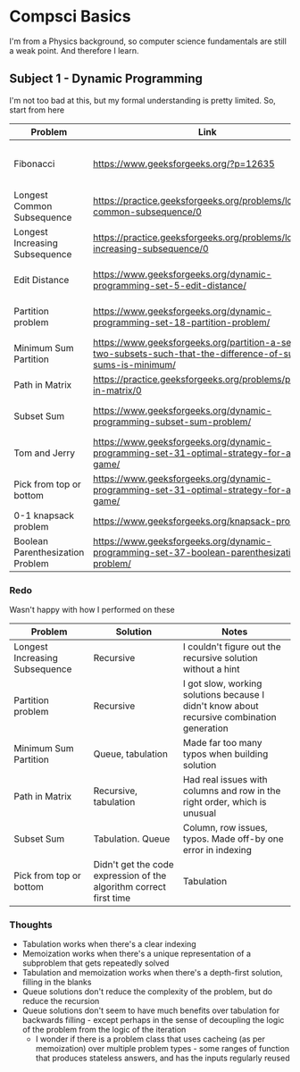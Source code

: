 # Compsci Basics

I'm from a Physics background, so computer science fundamentals are still a weak point. And therefore I learn.

## Subject 1 - Dynamic Programming

I'm not too bad at this, but my formal understanding is pretty limited. So, start from here

| Problem   | Link  | Solutions  |
| --------- | ----- | ---------- |
| Fibonacci  | https://www.geeksforgeeks.org/?p=12635  | Recursive, memoization, tabulation, sensible  |
| Longest Common Subsequence  | https://practice.geeksforgeeks.org/problems/longest-common-subsequence/0  | Recursive, memoization, tabulation  |
| Longest Increasing Subsequence  | https://practice.geeksforgeeks.org/problems/longest-increasing-subsequence/0  | Tabulation, recursive, memoization  |
| Edit Distance  | https://www.geeksforgeeks.org/dynamic-programming-set-5-edit-distance/  | Recursive, memoization, tabulation  |
| Partition problem  | https://www.geeksforgeeks.org/dynamic-programming-set-18-partition-problem/  | Recursive, tabulation, queue  |
| Minimum Sum Partition  | https://www.geeksforgeeks.org/partition-a-set-into-two-subsets-such-that-the-difference-of-subset-sums-is-minimum/  | Recursive, queue, tabulation  |
| Path in Matrix  | https://practice.geeksforgeeks.org/problems/path-in-matrix/0  | Recursive, memoization  |
| Subset Sum  | https://www.geeksforgeeks.org/dynamic-programming-subset-sum-problem/  | Recursive, tabulation, queue  |
| Tom and Jerry  | https://www.geeksforgeeks.org/dynamic-programming-set-31-optimal-strategy-for-a-game/  | Recursive, memoization, simple  |
| Pick from top or bottom  | https://www.geeksforgeeks.org/dynamic-programming-set-31-optimal-strategy-for-a-game/  | Recursive, memoization, tabulation  |
| 0-1 knapsack problem  | https://www.geeksforgeeks.org/knapsack-problem/  | Recursive, tabulation  |
| Boolean Parenthesization Problem  | https://www.geeksforgeeks.org/dynamic-programming-set-37-boolean-parenthesization-problem/  |  |


### Redo

Wasn't happy with how I performed on these

| Problem  | Solution  | Notes  |
| -------- | --------- | ------ |
| Longest Increasing Subsequence  | Recursive  | I couldn't figure out the recursive solution without a hint  |
| Partition problem  | Recursive  | I got slow, working solutions because I didn't know about recursive combination generation  |
| Minimum Sum Partition  | Queue, tabulation  | Made far too many typos when building solution  |
| Path in Matrix  | Recursive, tabulation  | Had real issues with columns and row in the right order, which is unusual  |
| Subset Sum  | Tabulation. Queue  | Column, row issues, typos. Made off-by one error in indexing  |
| Pick from top or bottom  | Didn't get the code expression of the algorithm correct first time  | Tabulation  |

### Thoughts

* Tabulation works when there's a clear indexing
* Memoization works when there's a unique representation of a subproblem that gets repeatedly solved
* Tabulation and memoization works when there's a depth-first solution, filling in the blanks
* Queue solutions don't reduce the complexity of the problem, but do reduce the recursion
* Queue solutions don't seem to have much benefits over tabulation for backwards filling - except perhaps in the sense of decoupling the logic of the problem from the logic of the iteration
  * I wonder if there is a problem class that uses cacheing (as per memoization) over multiple problem types - some ranges of function that produces stateless answers, and has the inputs regularly reused
